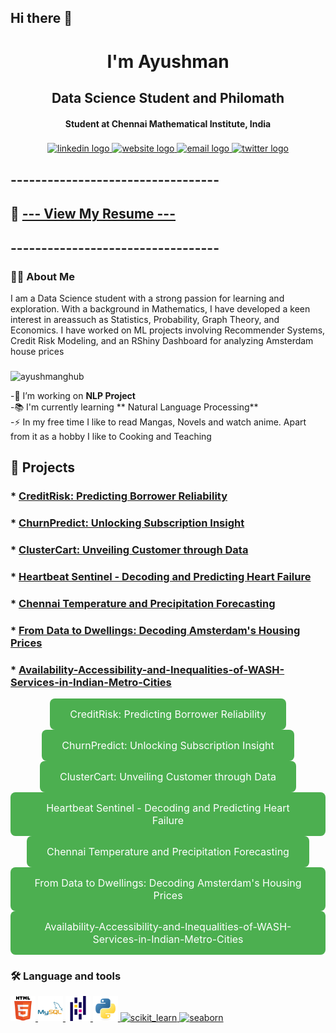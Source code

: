 ## Hi there 👋

<h1 align="center" style="margin-bottom: 0;">I'm Ayushman</h1>
<h2 align="center">Data Science Student and Philomath</h2>
<h4 align="center" style="margin-bottom: 0;">Student at Chennai Mathematical Institute, India</h4>


###

<div align="center">
  <a href="https://www.linkedin.com/in/ayushman-anupam" target="_blank" rel="noopener noreferrer">
    <img src="https://img.shields.io/static/v1?message=LinkedIn&logo=linkedin&label=&color=0077B5&logoColor=white&labelColor=&style=for-the-badge" height="30" alt="linkedin logo" style="transition: transform 0.3s;" onmouseover="this.style.transform='scale(1.1)'" onmouseout="this.style.transform='scale(1)'" />
  </a>
  <a href="https://ayushmanghub.github.io/" target="_blank" rel="noopener noreferrer">
    <img src="https://img.shields.io/static/v1?message=Website&logo=google-chrome&label=&color=4285F4&logoColor=white&labelColor=&style=for-the-badge" height="30" alt="website logo" style="transition: transform 0.3s;" onmouseover="this.style.transform='scale(1.1)'" onmouseout="this.style.transform='scale(1)'" />
  </a>
  <a href="mailto:ayushmantutu@gmail.com" target="_blank" rel="noopener noreferrer">
    <img src="https://img.shields.io/static/v1?message=Email&logo=gmail&label=&color=D14836&logoColor=white&labelColor=&style=for-the-badge" height="30" alt="email logo" style="transition: transform 0.3s;" onmouseover="this.style.transform='scale(1.1)'" onmouseout="this.style.transform='scale(1)'" />
  </a>
  <a href="https://x.com/AyurAyushman" target="_blank" rel="noopener noreferrer">
    <img src="https://img.shields.io/static/v1?message=Twitter&logo=twitter&label=&color=1DA1F2&logoColor=white&labelColor=&style=for-the-badge" height="30" alt="twitter logo" style="transition: transform 0.3s;" onmouseover="this.style.transform='scale(1.1)'" onmouseout="this.style.transform='scale(1)'" />
  </a>
</div>




##  ----------------------------------
## 🚶 [<i class="fas fa-user-tie"></i> **--- View My Resume ---**](https://github.com/AyushmanGHub/AyushmanGhub.github.io/blob/main/Ayushman%20CMI%20Resume.pdf)
##  ----------------------------------




<h3 align="left">👩‍💻  About Me</h3>
<P>I am a Data Science student with a strong passion for learning and exploration. With a background in Mathematics, I have developed a keen interest in areassuch as Statistics, Probability, Graph Theory, and Economics. I have worked on ML projects involving Recommender Systems, Credit Risk Modeling, and an RShiny Dashboard for analyzing Amsterdam house prices</P>

###
<p align="left"> <img src="https://komarev.com/ghpvc/?username=ayushmanghub&label=Profile%20views&color=0e75b6&style=flat" alt="ayushmanghub" /> </p>


-🔭 I’m working on **NLP Project**<br>
-📚 I'm currently learning ** Natural Language Processing** <br>
-⚡ In my free time I like to read Mangas, Novels and watch anime. Apart from it as a hobby I like to Cooking and Teaching</p>

###
## 📂 Projects

### * [CreditRisk: Predicting Borrower Reliability](https://github.com/AyushmanGHub/CreditRisk-Predicting-Borrower-Reliability)
### * [ChurnPredict: Unlocking Subscription Insight](https://github.com/AyushmanGHub/ChurnPredict-Unlocking-Subscription-Insights)
### * [ClusterCart: Unveiling Customer through Data](https://github.com/AyushmanGHub/ClusterCart-Unveiling-Customer-through-Data)
### * [Heartbeat Sentinel - Decoding and Predicting Heart Failure](https://github.com/AyushmanGHub/Heartbeat-Sentinel_Decoding-and-Predicting-Heart-Failure/tree/main)
### * [Chennai Temperature and Precipitation Forecasting](https://github.com/AyushmanGHub/Daily-Temperature-Prediction-of-Chennai)
### * [From Data to Dwellings: Decoding Amsterdam's Housing Prices ](https://github.com/AyushmanGHub/From-Data-to-Dwellings-Decoding-Amsterdam-s-Housing-Prices)
### * [Availability-Accessibility-and-Inequalities-of-WASH-Services-in-Indian-Metro-Cities](https://github.com/AyushmanGHub/Availability_Accessibility_and_Inequalities_of_WASH_in_Metro-Cities)

<div align="center">
  <a href="https://github.com/AyushmanGHub/CreditRisk-Predicting-Borrower-Reliability" target="_blank" style="text-decoration: none;">
    <span style="display: inline-block; background-color: #4CAF50; color: white; padding: 15px 32px; font-size: 16px; border-radius: 8px; cursor: pointer; transition: background-color 0.3s, transform 0.3s;">CreditRisk: Predicting Borrower Reliability</span>
  </a>
  <a href="https://github.com/AyushmanGHub/ChurnPredict-Unlocking-Subscription-Insights" target="_blank" style="text-decoration: none;">
    <span style="display: inline-block; background-color: #4CAF50; color: white; padding: 15px 32px; font-size: 16px; border-radius: 8px; cursor: pointer; transition: background-color 0.3s, transform 0.3s;">ChurnPredict: Unlocking Subscription Insight</span>
  </a>
  <a href="https://github.com/AyushmanGHub/ClusterCart-Unveiling-Customer-through-Data" target="_blank" style="text-decoration: none;">
    <span style="display: inline-block; background-color: #4CAF50; color: white; padding: 15px 32px; font-size: 16px; border-radius: 8px; cursor: pointer; transition: background-color 0.3s, transform 0.3s;">ClusterCart: Unveiling Customer through Data</span>
  </a>
  <a href="https://github.com/AyushmanGHub/Heartbeat-Sentinel_Decoding-and-Predicting-Heart-Failure/tree/main" target="_blank" style="text-decoration: none;">
    <span style="display: inline-block; background-color: #4CAF50; color: white; padding: 15px 32px; font-size: 16px; border-radius: 8px; cursor: pointer; transition: background-color 0.3s, transform 0.3s;">Heartbeat Sentinel - Decoding and Predicting Heart Failure</span>
  </a>
  <a href="https://github.com/AyushmanGHub/Daily-Temperature-Prediction-of-Chennai" target="_blank" style="text-decoration: none;">
    <span style="display: inline-block; background-color: #4CAF50; color: white; padding: 15px 32px; font-size: 16px; border-radius: 8px; cursor: pointer; transition: background-color 0.3s, transform 0.3s;">Chennai Temperature and Precipitation Forecasting</span>
  </a>
  <a href="https://github.com/AyushmanGHub/From-Data-to-Dwellings-Decoding-Amsterdam-s-Housing-Prices" target="_blank" style="text-decoration: none;">
    <span style="display: inline-block; background-color: #4CAF50; color: white; padding: 15px 32px; font-size: 16px; border-radius: 8px; cursor: pointer; transition: background-color 0.3s, transform 0.3s;">From Data to Dwellings: Decoding Amsterdam's Housing Prices</span>
  </a>
  <a href="https://github.com/AyushmanGHub/Availability_Accessibility_and_Inequalities_of_WASH_in_Metro-Cities" target="_blank" style="text-decoration: none;">
    <span style="display: inline-block; background-color: #4CAF50; color: white; padding: 15px 32px; font-size: 16px; border-radius: 8px; cursor: pointer; transition: background-color 0.3s, transform 0.3s;">Availability-Accessibility-and-Inequalities-of-WASH-Services-in-Indian-Metro-Cities</span>
  </a>
</div>




###

<h3 align="left">🛠 Language and tools</h3>
<p align="left"> <a href="https://www.w3.org/html/" target="_blank" rel="noreferrer"> <img src="https://raw.githubusercontent.com/devicons/devicon/master/icons/html5/html5-original-wordmark.svg" alt="html5" width="40" height="40"/> </a> <a href="https://www.mysql.com/" target="_blank" rel="noreferrer"> <img src="https://raw.githubusercontent.com/devicons/devicon/master/icons/mysql/mysql-original-wordmark.svg" alt="mysql" width="40" height="40"/> </a> <a href="https://pandas.pydata.org/" target="_blank" rel="noreferrer"> <img src="https://raw.githubusercontent.com/devicons/devicon/2ae2a900d2f041da66e950e4d48052658d850630/icons/pandas/pandas-original.svg" alt="pandas" width="40" height="40"/> </a> <a href="https://www.python.org" target="_blank" rel="noreferrer"> <img src="https://raw.githubusercontent.com/devicons/devicon/master/icons/python/python-original.svg" alt="python" width="40" height="40"/> </a> <a href="https://scikit-learn.org/" target="_blank" rel="noreferrer"> <img src="https://upload.wikimedia.org/wikipedia/commons/0/05/Scikit_learn_logo_small.svg" alt="scikit_learn" width="40" height="40"/> </a> <a href="https://seaborn.pydata.org/" target="_blank" rel="noreferrer"> <img src="https://seaborn.pydata.org/_images/logo-mark-lightbg.svg" alt="seaborn" width="40" height="40"/> </a> </p>




###

